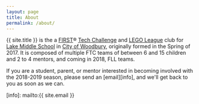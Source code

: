 ```yaml
---
layout: page
title: About
permalink: /about/
---
```


{{ site.title }} is the a [FIRST][first]&reg; [Tech Challenge][tc] and [LEGO
League][fll] club for [Lake Middle School][lms] in [City of Woodbury][woodbury],
originally formed in the Spring of 2017. It is composed of multiple FTC teams of
between 6 and 15 children and 2 to 4 mentors, and coming in 2018, FLL teams.

If you are a student, parent, or mentor interested in becoming involved with the
2018-2019 season, please send an [email][info], and we'll get back to you as
soon as we can.

[first]: https://www.firstinspires.org
[tc]: https://www.firstinspires.org/robotics/ftc
[fll]: https://www.firstinspires.org/robotics/fll
[lms]: http://lms.sowashco.org/
[woodbury]: https://www.woodburymn.gov/
[info]: mailto:{{ site.email }}
